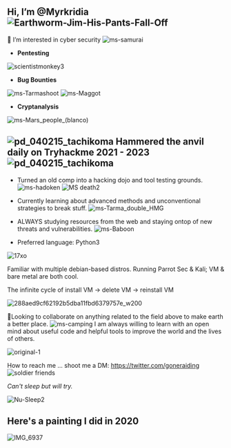 Hi, I’m @Myrkridia ![Earthworm-Jim-His-Pants-Fall-Off](https://user-images.githubusercontent.com/88998826/135731766-502ccff0-7f93-4271-8ca1-19076476ed21.gif)
-
👀 I’m interested in cyber security ![ms-samurai](https://user-images.githubusercontent.com/88998826/136473827-10b14f73-ca63-43de-b787-afa61f5f518a.png)



- **Pentesting**

![scientistmonkey3](https://user-images.githubusercontent.com/88998826/136462990-46d2e2a5-f5f1-414b-b8c1-3b1475fd1aa6.gif)

- **Bug Bounties**

![ms-Tarmashoot](https://user-images.githubusercontent.com/88998826/135745500-f3d2bdef-380b-4950-bab4-691d8fcaad5a.gif) ![ms-Maggot](https://user-images.githubusercontent.com/88998826/135745548-910d2ef4-a7b3-4bee-bbfb-0920cf077a1a.gif)

- **Cryptanalysis**

![ms-Mars_people_(blanco)](https://user-images.githubusercontent.com/88998826/136474452-550ff2d2-ff09-4875-a14b-7912916a1cc9.gif)

![pd_040215_tachikoma](https://user-images.githubusercontent.com/88998826/135747444-b486d062-7159-4009-ba4f-3a3fbae43f75.png) Hammered the anvil daily on Tryhackme 2021 - 2023 ![pd_040215_tachikoma](https://user-images.githubusercontent.com/88998826/135747444-b486d062-7159-4009-ba4f-3a3fbae43f75.png) 
-

- Turned an old comp into a hacking dojo and tool testing grounds.![ms-hadoken](https://github.com/Myrkridia/Myrkridia/assets/88998826/982dcb12-7a30-4bed-a1af-b095441a5a02)
![MS death2](https://github.com/Myrkridia/Myrkridia/assets/88998826/84d9e29c-1cf6-41db-a6a6-9fdc3af25ab1)


- Currently learning about advanced methods and unconventional strategies to break stuff. ![ms-Tarma_double_HMG](https://github.com/Myrkridia/Myrkridia/assets/88998826/05fdcb07-f214-407f-afa7-4fa306724f0a)


- ALWAYS studying resources from the web and staying ontop of new threats and vulnerabilities. ![ms-Baboon](https://user-images.githubusercontent.com/88998826/136474582-e4807ef5-f377-4e79-b724-a88d5791bb2d.gif)

- Preferred language: Python3
 
![17xo](https://user-images.githubusercontent.com/88998826/182360451-8ec8620c-5fc1-444a-b778-c7b2e8297ab6.gif)


 Familiar with multiple debian-based distros. Running Parrot Sec & Kali; VM & bare metal are both cool.
 
 The infinite cycle of install VM -> delete VM -> reinstall VM
 
 ![288aed9cf62192b5dba11fbd6379757e_w200](https://user-images.githubusercontent.com/88998826/182358560-937c1b2c-a9c7-4cef-af2b-02cd23e1ccde.gif)

 
🔧Looking to collaborate on anything related to the field above to make earth a better place. ![ms-camping](https://user-images.githubusercontent.com/88998826/135746214-23309b2a-f18d-4a08-b881-73125f2d3e0a.gif) I am always willing to learn with an open mind about useful code and helpful tools to improve the world and the lives of others.

![original-1](https://user-images.githubusercontent.com/88998826/182357870-5b05cf18-aa52-4cf2-9480-25bdf15c02e4.gif)


How to reach me ... shoot me a DM: https://twitter.com/goneraiding ![soldier friends](https://user-images.githubusercontent.com/88998826/136473525-297d613d-93eb-4c87-aa76-8f307032aff8.png)




*Can't sleep but will try.*

![Nu-Sleep2](https://user-images.githubusercontent.com/88998826/135747222-b54d0fb4-547e-4c71-ba8e-0520d9a8c222.gif)


Here's a painting I did in 2020
-
![IMG_6937](https://user-images.githubusercontent.com/88998826/136474847-df17b7c7-1049-4149-9e92-df64938aca98.jpg)







<!---
Myrkridia/Myrkridia is a ✨ special ✨ repository because its `README.md` (this file) appears on your GitHub profile.
You can click the Preview link to take a look at your changes.
--->
